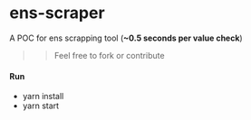 # ens-scraper

A POC for ens scrapping tool (**~0.5 seconds per value check**)
>>Feel free to fork or contribute
#### Run
- yarn install
- yarn start